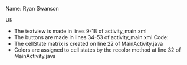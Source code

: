 Name: Ryan Swanson

UI:
- The textview is made in lines 9-18 of activity_main.xml
- The buttons are made in lines 34-53 of activity_main.xml
Code:
- The cellState matrix is created on line 22 of MainActivity.java
- Colors are assigned to cell states by the recolor method at line 32 of MainActivity.java
